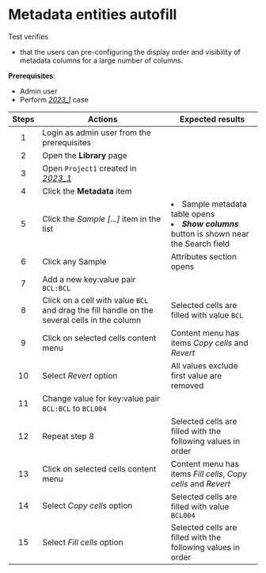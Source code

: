 # Metadata entities autofill
Test verifies
- that the users can pre-configuring the display order and visibility of metadata columns for a large number of columns.

**Prerequisites**:

- Admin user
- Perform [_2023_1_](2023_1-Column_sorting_extension.md) case

| Steps | Actions | Expected results |
| :---: | --- | --- |
| 1 | Login as admin user from the prerequisites | |
| 2 | Open the **Library** page | |
| 3 | Open `Project1` created in [_2023_1_](2023_1-Column_sorting_extension.md) | |
| 4 | Click the **Metadata** item | |
| 5 | Click the *Sample [...]* item in the list | <li> Sample metadata table opens <li> ***Show columns*** button is shown near the Search field |
| 6 | Click any Sample | Attributes section opens |
| 7 | Add a new key:value pair `BCL:BCL` | |
| 8 | Click on a cell with value `BCL` and drag the fill handle on the several cells in the column | Selected cells are filled with value `BCL` |
| 9 | Click on selected cells content menu | Content menu has items *Copy cells* and *Revert* |
| 10 | Select *Revert* option | All values exclude first value are removed |
| 11 | Change value for key:value pair `BCL:BCL` to `BCL004` | |
| 12 | Repeat step 8 | Selected cells are filled with the following values in order |
| 13 | Click on selected cells content menu | Content menu has items *Fill cells*, *Copy cells* and *Revert* |
| 14 | Select *Copy cells* option | Selected cells are filled with value `BCL004` |
| 15 | Select *Fill cells* option | Selected cells are filled with the following values in order |